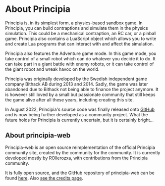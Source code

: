 # About Principia
Principia is, in its simplest form, a physics-based sandbox game. In Principia, you can build contraptions and simulate them in the physics simulation. This could be a mechanical contraption, an RC car, or a pinball game. Principia also contains a LuaScript object which allows you to write and create Lua programs that can interact with and affect the simulation.

Principia also features the Adventure game mode. In this game mode, you take control of a small robot which can do whatever you decide it to do. It can take part in a giant battle with enemy robots, or it can take control of the giant robot and wreak havoc on the world.

Principia was originally developed by the Swedish independent game company Bithack AB during 2013 and 2014. Sadly, the game was later abandoned due to Bithack not being able to finance the project anymore. It is however still loved by a small but passionate community that still keeps the game alive after all these years, including creating this site.

In August 2022, Principia's source code was finally released onto [GitHub](https://github.com/Bithack/principia) and is now being further developed as a community project. What the future holds for Principia is currently uncertain, but it is certainly bright...

## About principia-web
Principia-web is an open source reimplementation of the official Principia community site, created by the community for the community. It is currently developed mostly by ROllerozxa, with contributions from the Principia community.

It is fully open source, and the GitHub repository of principia-web can be found [here](https://github.com/principia-game/principia-web). Also [see the credits page](/credits).
